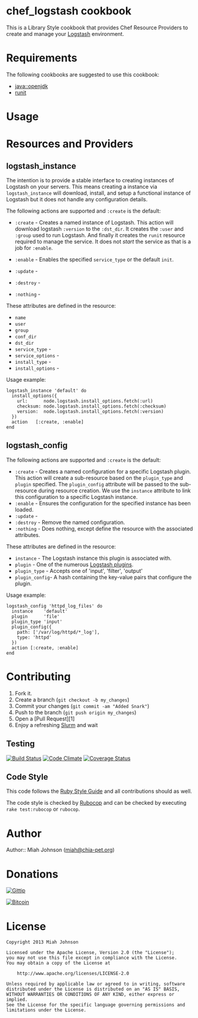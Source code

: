 # chef_logstash cookbook

This is a Library Style cookbook that provides Chef Resource Providers to create and
manage your [Logstash](http://logstash.net/) environment.

# Requirements

The following cookbooks are suggested to use this cookbook:

  + [java::openjdk](https://github.com/opscode-cookbooks/java)
  + [runit](https://github.com/opscode-cookbooks/runit)

# Usage

# Resources and Providers

## logstash_instance
The intention is to provide a stable interface to creating instances of
Logstash on your servers. This means creating a instance via
`logstash_instance` will download, install, and setup a functional
instance of Logstash but it does not handle any configuration details.

The following actions are supported and `:create` is the default:

 + `:create` - Creates a named instance of Logstash. This action will
download logstash `:version` to the `:dst_dir`. It creates the `:user`
and `:group` used to run Logstash. And finally it creates the `runit`
resource required to manage the service. It does not _start_ the service
as that is a job for `:enable`.

 + `:enable` - Enables the specified `service_type` or the default `init`.
 + `:update` -
 + `:destroy` -
 + `:nothing` -

These attributes are defined in the resource:

 + `name`
 + `user`
 + `group`
 + `conf_dir`
 + `dst_dir`
 + `service_type` -
 + `service_options` -
 + `install_type` -
 + `install_options` -

Usage example:

    logstash_instance 'default' do
      install_options({
        url:      node.logstash.install_options.fetch(:url)
        checksum: node.logstash.install_options.fetch(:checksum)
        version:  node.logstash.install_options.fetch(:version)
      })
      action   [:create, :enable]
    end

## logstash_config

The following actions are supported and `:create` is the default:

 + `:create` - Creates a named configuration for a specific Logstash plugin.
This action will create a sub-resource based on the `plugin_type` and `plugin`
specified. The `plugin_config` attribute will be passed to the sub-resource
during resource creation. We use the `instance` attribute to link this
configuration to a specific Logstash instance.
 + `:enable` - Ensures the configuration for the specified instance has been loaded.
 + `:update` -
 + `:destroy` - Remove the named configuration.
 + `:nothing` - Does nothing, except define the resource with the associated
attributes.

These attributes are defined in the resource:

 + `instance` - The Logstash instance this plugin is associated with.
 + `plugin` - One of the numerous [Logstash plugins](http://logstash.net/docs/1.1.9/).
 + `plugin_type` - Accepts one of 'input', 'filter', 'output'
 + `plugin_config`- A hash containing the key-value pairs that configure
the plugin.

Usage example:

    logstash_config 'httpd_log_files' do
      instance    'default'
      plugin      'file'
      plugin_type 'input'
      plugin_config({
        path: ['/var/log/httpd/*_log'],
        type: 'httpd'
      })
      action [:create, :enable]
    end

# Contributing

  1. Fork it.
  2. Create a branch (`git checkout -b my_changes`)
  3. Commit your changes (`git commit -am "Added Snark"`)
  4. Push to the branch (`git push origin my_changes`)
  5. Open a [Pull Request][1]
  6. Enjoy a refreshing [Slurm](http://futurama.wikia.com/wiki/Slurm) and wait

## Testing

[![Build Status](https://travis-ci.org/miah/chef_logstash.png)](https://travis-ci.org/miah/chef_logstash)
[![Code Climate](https://codeclimate.com/github/miah/chef_logstash.png)](https://codeclimate.com/github/miah/chef_logstash)
[![Coverage Status](https://coveralls.io/repos/miah/chef_logstash/badge.png?branch=master)](https://coveralls.io/r/miah/chef_logstash?branch=master)

## Code Style

This code follows the [Ruby Style Guide](https://github.com/bbatsov/ruby-style-guide) and all contributions should as well.

The code style is checked by [Rubocop](http://batsov.com/rubocop/) and can be checked by executing `rake test:rubocop` or `rubocop`.

# Author

Author:: Miah Johnson (<miah@chia-pet.org>)

# Donations

[![Gittip](https://www.gittip.com/assets/9.4.5/logo.png)](https://www.gittip.com/miah/)

[![Bitcoin](http://bitcoinprices.com/images/bitcoin.png)](bitcoin:1DT5XQrtAk1M9V5RodvEHddfe7Nqd1kMjN)

# License

    Copyright 2013 Miah Johnson

    Licensed under the Apache License, Version 2.0 (the "License");
    you may not use this file except in compliance with the License.
    You may obtain a copy of the License at

        http://www.apache.org/licenses/LICENSE-2.0

    Unless required by applicable law or agreed to in writing, software
    distributed under the License is distributed on an "AS IS" BASIS,
    WITHOUT WARRANTIES OR CONDITIONS OF ANY KIND, either express or implied.
    See the License for the specific language governing permissions and
    limitations under the License.
